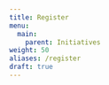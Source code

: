 ```yaml
---
title: Register
menu: 
  main:
    parent: Initiatives
weight: 50
aliases: /register
draft: true
---
```


